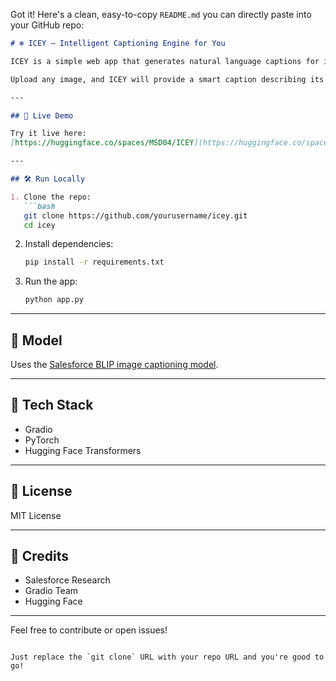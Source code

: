 Got it! Here's a clean, easy-to-copy `README.md` you can directly paste into your GitHub repo:

````markdown
# ❄️ ICEY — Intelligent Captioning Engine for You

ICEY is a simple web app that generates natural language captions for images using the BLIP model by Salesforce.

Upload any image, and ICEY will provide a smart caption describing its content.

---

## 🚀 Live Demo

Try it live here:  
[https://huggingface.co/spaces/MSD04/ICEY](https://huggingface.co/spaces/MSD04/ICEY)

---

## 🛠️ Run Locally

1. Clone the repo:
   ```bash
   git clone https://github.com/yourusername/icey.git
   cd icey
````

2. Install dependencies:

   ```bash
   pip install -r requirements.txt
   ```

3. Run the app:

   ```bash
   python app.py
   ```

---

## 🧠 Model

Uses the [Salesforce BLIP image captioning model](https://huggingface.co/Salesforce/blip-image-captioning-base).

---

## 🧩 Tech Stack

* Gradio
* PyTorch
* Hugging Face Transformers

---

## 📝 License

MIT License

---

## 🙏 Credits

* Salesforce Research
* Gradio Team
* Hugging Face

---

Feel free to contribute or open issues!

```

Just replace the `git clone` URL with your repo URL and you're good to go!
```
